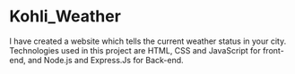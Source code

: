 # Kohli_Weather

I have created a website which tells the current weather status in your city. Technologies used in this project are HTML, CSS and JavaScript for front-end, and Node.js and Express.Js for Back-end.
